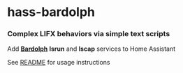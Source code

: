 # hass-bardolph
### Complex LIFX behaviors via simple text scripts

Add [**Bardolph**](https://bardolph.org) **lsrun** and **lscap** services to Home Assistant

See [README](https://github.com/JAAlperin/hass-bardolph/blob/master/README.md) for usage instructions
